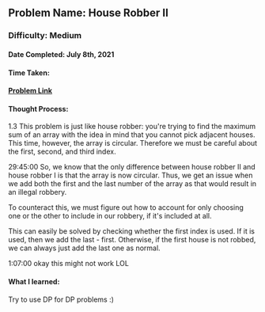 ## Problem Name: House Robber II
### Difficulty: Medium
#### Date Completed: July 8th, 2021
#### Time Taken: 
#### [Problem Link](https://leetcode.com/problems/house-robber-ii/)

#### Thought Process:
1.3 This problem is just like house robber: you're trying to find the maximum sum of an array with the idea in mind that you cannot pick adjacent houses. This time, however, the
array is circular. Therefore we must be careful about the first, second, and third index.

29:45:00 So, we know that the only difference between house robber II and house robber I is that the array is now circular. Thus, we get an issue when we add both the first and the last number of the array as that would result in an illegal robbery.

To counteract this, we must figure out how to account for only choosing one or the other to include in our robbery, if it's included at all.

This can easily be solved by checking whether the first index is used. If it is used, then we add the last - first. Otherwise, if the first house is not robbed, we can always just add the last one as normal.

1:07:00 okay this might not work LOL

#### What I learned:
Try to use DP for DP problems :)
